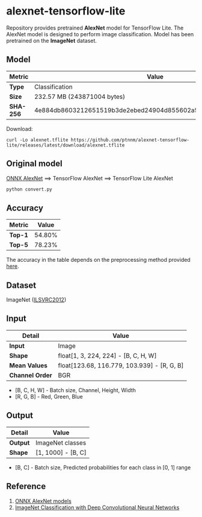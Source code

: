# alexnet-tensorflow-lite

Repository provides pretrained **AlexNet** model for TensorFlow Lite. The AlexNet model is designed to perform image 
classification. Model has been pretrained on the **ImageNet** dataset.

## Model

| Metric      | Value                                                            |
|-------------|------------------------------------------------------------------|
| **Type**    | Classification                                                   |
| **Size**    | 232.57 MB (243871004 bytes)                                      |
| **SHA-256** | 4e884db8603212651519b3de2ebed24904d855602a5ca171dd3a679eb0ac9c7c |

Download:

```text
curl -Lo alexnet.tflite https://github.com/ptnnm/alexnet-tensorflow-lite/releases/latest/download/alexnet.tflite
```

## Original model

[ONNX AlexNet](https://github.com/onnx/models/blob/main/vision/classification/alexnet/model/bvlcalexnet-12.onnx)
==> TensorFlow AlexNet ==> TensorFlow Lite AlexNet

```python
python convert.py
```

## Accuracy

| Metric    | Value  |
|-----------|--------|
| **Top-1** | 54.80% |
| **Top-5** | 78.23% |

The accuracy in the table depends on the preprocessing method provided [here](https://github.com/intel/neural-compressor/blob/master/examples/onnxrt/image_recognition/onnx_model_zoo/alexnet/quantization/ptq/main.py#L52).

## Dataset

ImageNet ([ILSVRC2012](https://image-net.org/challenges/LSVRC/2012/))

## Input

| Detail            | Value                                       |
|-------------------|---------------------------------------------|
| **Input**         | Image                                       |
| **Shape**         | float[1, 3, 224, 224] - [B, C, H, W]        |
| **Mean Values**   | float[123.68, 116.779, 103.939] - [R, G, B] |
| **Channel Order** | BGR                                         |

* [B, C, H, W] - Batch size, Channel, Height, Width
* [R, G, B] - Red, Green, Blue

## Output

| Detail     | Value              |
|------------|--------------------|
| **Output** | ImageNet classes   |
| **Shape**  | [1, 1000] - [B, C] |

* [B, C] - Batch size, Predicted probabilities for each class in [0, 1] range

## Reference

1. [ONNX AlexNet models](https://github.com/onnx/models/tree/main/vision/classification/alexnet)
2. [ImageNet Classification with Deep Convolutional Neural Networks](https://proceedings.neurips.cc/paper/2012/file/c399862d3b9d6b76c8436e924a68c45b-Paper.pdf)
